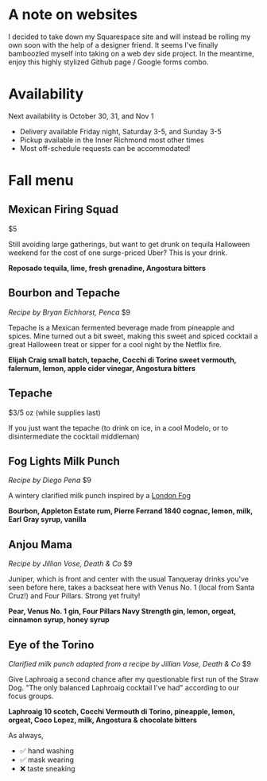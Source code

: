 # A note on websites
I decided to take down my Squarespace site and will instead be rolling my own soon with the help of a designer friend. It seems I've finally bamboozled myself into taking on a web dev side project. In the meantime, enjoy this highly stylized Github page / Google forms combo.

# Availability
Next availability is October 30, 31, and Nov 1
* Delivery available Friday night, Saturday 3-5, and Sunday 3-5
* Pickup available in the Inner Richmond most other times
* Most off-schedule requests can be accommodated!

# Fall menu

## Mexican Firing Squad
$5

Still avoiding large gatherings, but want to get drunk on tequila Halloween weekend for the cost of one surge-priced Uber? This is your drink.

**Reposado tequila, lime, fresh grenadine, Angostura bitters**

## Bourbon and Tepache
_Recipe by Bryan Eichhorst, Penca_
$9

Tepache is a Mexican fermented beverage made from pineapple and spices. Mine turned out a bit sweet, making this sweet and spiced cocktail a great Halloween treat or sipper for a cool night by the Netflix fire. 

**Elijah Craig small batch, tepache, Cocchi di Torino sweet vermouth, falernum, lemon, apple cider vinegar, Angostura bitters**

## Tepache
$3/5 oz (while supplies last)

If you just want the tepache (to drink on ice, in a cool Modelo, or to disintermediate the cocktail middleman)

## Fog Lights Milk Punch
_Recipe by Diego Pena_
$9

A wintery clarified milk punch inspired by a [London Fog](https://en.wikipedia.org/wiki/London_fog_(beverage))

**Bourbon, Appleton Estate rum, Pierre Ferrand 1840 cognac, lemon, milk, Earl Gray syrup, vanilla**

## Anjou Mama
_Recipe by Jillian Vose, Death & Co_
$9

Juniper, which is front and center with the usual Tanqueray drinks you've seen before here, takes a backseat here with Venus No. 1 (local from Santa Cruz!) and Four Pillars. Strong yet fruity!

**Pear, Venus No. 1 gin, Four Pillars Navy Strength gin, lemon, orgeat, cinnamon syrup, honey syrup**

## Eye of the Torino
_Clarified milk punch adapted from a recipe by Jillian Vose, Death & Co_
$9

Give Laphroaig a second chance after my questionable first run of the Straw Dog. "The only balanced Laphroaig cocktail I've had" according to our focus groups.

**Laphroaig 10 scotch, Cocchi Vermouth di Torino, pineapple, lemon, orgeat, Coco Lopez, milk, Angostura & chocolate bitters**

As always,

* ✅ hand washing
* ✅ mask wearing
* ❌ taste sneaking


